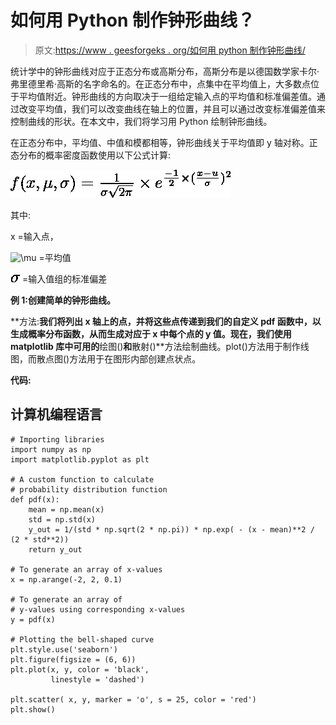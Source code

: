 # 如何用 Python 制作钟形曲线？

> 原文:[https://www . geesforgeks . org/如何用 python 制作钟形曲线/](https://www.geeksforgeeks.org/how-to-make-a-bell-curve-in-python/)

统计学中的钟形曲线对应于正态分布或高斯分布，高斯分布是以德国数学家卡尔·弗里德里希·高斯的名字命名的。在正态分布中，点集中在平均值上，大多数点位于平均值附近。钟形曲线的方向取决于一组给定输入点的平均值和标准偏差值。通过改变平均值，我们可以改变曲线在轴上的位置，并且可以通过改变标准偏差值来控制曲线的形状。在本文中，我们将学习用 Python 绘制钟形曲线。

在正态分布中，平均值、中值和模都相等，钟形曲线关于平均值即 y 轴对称。正态分布的概率密度函数使用以下公式计算:

![f(x,\mu,\sigma ) = \frac{1}{\sigma\sqrt{2\pi}} \times e^{\frac{-1}{2}\times(\frac{x-u}{\sigma})^2}](img/2dc438c097260d8395679b875b17330c.png "Rendered by QuickLaTeX.com")

其中:

x =输入点，

![\mu ](img/8d31023bbdaf6adb2883f7a17f5e886a.png "Rendered by QuickLaTeX.com") =平均值

![\sigma ](img/10093d45c40689b4dc02769c0fd31b0a.png "Rendered by QuickLaTeX.com") =输入值组的标准偏差

**例 1:创建简单的钟形曲线。**

**方法:**我们将列出 x 轴上的点，并将这些点传递到我们的自定义 pdf 函数中，以生成概率分布函数，从而生成对应于 x 中每个点的 y 值。现在，我们使用 matplotlib 库中可用的**绘图()**和**散射()**方法绘制曲线。plot()方法用于制作线图，而散点图()方法用于在图形内部创建点状点。

**代码:**

## 计算机编程语言

```
# Importing libraries
import numpy as np
import matplotlib.pyplot as plt

# A custom function to calculate
# probability distribution function
def pdf(x):
    mean = np.mean(x)
    std = np.std(x)
    y_out = 1/(std * np.sqrt(2 * np.pi)) * np.exp( - (x - mean)**2 / (2 * std**2))
    return y_out

# To generate an array of x-values
x = np.arange(-2, 2, 0.1)

# To generate an array of
# y-values using corresponding x-values
y = pdf(x)

# Plotting the bell-shaped curve
plt.style.use('seaborn')
plt.figure(figsize = (6, 6))
plt.plot(x, y, color = 'black',
         linestyle = 'dashed')

plt.scatter( x, y, marker = 'o', s = 25, color = 'red')
plt.show()
```